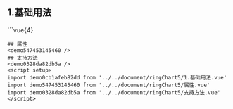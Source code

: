## 1.基础用法
<demo0cb1afeb82dd />
```vue{4}
<template>
    <ring-chart-5 ref="chartRef" v-bind="chartOption"></ring-chart-5>
</template>

<script setup>
import { ref, onMounted } from 'vue';

const chartRef = ref();

const seriesData = [
    { value: 1048, name: '正常' },
    { value: 735, name: '故障' },
    { value: 580, name: '告警' },
    { value: 484, name: '离线' },
    { value: 123, name: '危险' }
];
// 组合配置项
const chartOption = {
    seriesData
};

onMounted(() => chartRef.value.renderChart());
</script>
<style lang="scss" scoped>
.zrx-chart {
    height: 664px;
    background-color: rgb(3, 43, 68);
}
</style>
```
## 属性
<demo547453145460 />
## 支持方法
<demo0328da82db5a />
<script setup>
import demo0cb1afeb82dd from '../../document/ringChart5/1.基础用法.vue'
import demo547453145460 from '../../document/ringChart5/属性.vue'
import demo0328da82db5a from '../../document/ringChart5/支持方法.vue'
</script>
